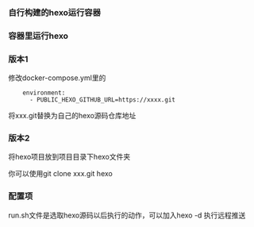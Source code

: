 ### 自行构建的hexo运行容器 

### 容器里运行hexo

### 版本1

修改docker-compose.yml里的
```  
    environment: 
      - PUBLIC_HEXO_GITHUB_URL=https://xxxx.git
```
将xxx.git替换为自己的hexo源码仓库地址


### 版本2

将hexo项目放到项目目录下hexo文件夹

你可以使用git clone xxx.git hexo

### 配置项

run.sh文件是选取hexo源码以后执行的动作，可以加入hexo -d 执行远程推送